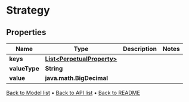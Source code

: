 

# Strategy


## Properties

| Name | Type | Description | Notes |
|------------ | ------------- | ------------- | -------------|
|**keys** | [**List&lt;PerpetualProperty&gt;**](PerpetualProperty.md) |  |  |
|**valueType** | **String** |  |  |
|**value** | **java.math.BigDecimal** |  |  |



[Back to Model list](../README.md#documentation-for-models) &#8226; [Back to API list](../README.md#documentation-for-api-endpoints) &#8226; [Back to README](../README.md)


